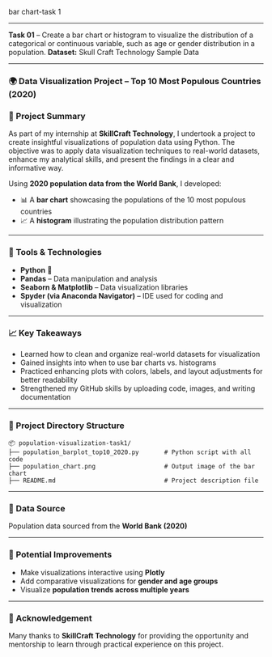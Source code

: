 bar chart-task 1

---

**Task 01** – Create a bar chart or histogram to visualize the distribution of a categorical or continuous variable, such as age or gender distribution in a population.
**Dataset:** Skull Craft Technology Sample Data

---

### 🌍 Data Visualization Project – Top 10 Most Populous Countries (2020)

### 📌 Project Summary

As part of my internship at **SkillCraft Technology**, I undertook a project to create insightful visualizations of population data using Python. The objective was to apply data visualization techniques to real-world datasets, enhance my analytical skills, and present the findings in a clear and informative way.

Using **2020 population data from the World Bank**, I developed:

* 📊 A **bar chart** showcasing the populations of the 10 most populous countries
* 📈 A **histogram** illustrating the population distribution pattern

---

### 🧰 Tools & Technologies

* **Python** 🐍
* **Pandas** – Data manipulation and analysis
* **Seaborn & Matplotlib** – Data visualization libraries
* **Spyder (via Anaconda Navigator)** – IDE used for coding and visualization

---

### 📈 Key Takeaways

* Learned how to clean and organize real-world datasets for visualization
* Gained insights into when to use bar charts vs. histograms
* Practiced enhancing plots with colors, labels, and layout adjustments for better readability
* Strengthened my GitHub skills by uploading code, images, and writing documentation

---

### 📁 Project Directory Structure

```
📦 population-visualization-task1/
├── population_barplot_top10_2020.py       # Python script with all code
├── population_chart.png                   # Output image of the bar chart
├── README.md                              # Project description file
```

---

### 🔗 Data Source

Population data sourced from the **World Bank (2020)**

---

### 🎯 Potential Improvements

* Make visualizations interactive using **Plotly**
* Add comparative visualizations for **gender and age groups**
* Visualize **population trends across multiple years**

---

### 🙌 Acknowledgement

Many thanks to **SkillCraft Technology** for providing the opportunity and mentorship to learn through practical experience on this project.


